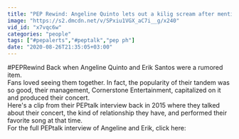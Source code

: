 ```yaml
---
title: "PEP Rewind: Angeline Quinto lets out a kilig scream after mentioning this guy's good qualities"
image: "https://s2.dmcdn.net/v/SPxiu1VGX_aC7i__g/x240"
vid_id: "x7vqc6w"
categories: "people"
tags: ["#pepalerts","#peptalk","pep ph"]
date: "2020-08-26T21:35:05+03:00"
---
```

#PEPRewind  Back when Angeline Quinto and Erik Santos were a rumored item.  <br>Fans loved seeing them together. In fact, the popularity of their tandem was so good, their management, Cornerstone Entertainment, capitalized on it and produced their concert.  <br>Here's a clip from their PEPtalk interview back in 2015 where they talked about their concert, the kind of relationship they have, and performed their favorite song at that time.  <br>For the full PEPtalk interview of Angeline and Erik, click here:  <br>
